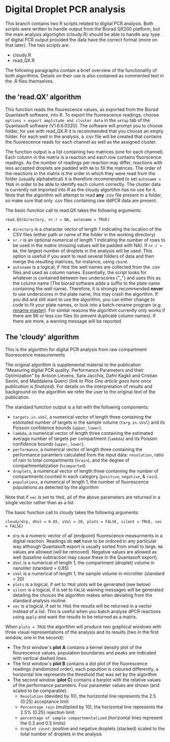 # Digital Droplet PCR analysis
This branch contains two R scripts related to digital PCR analysis. Both scripts were written to handle output from the Biorad QX200 platform, but the main analysis algortighm (cloudy.R) should be able to handle any type of digital PCR output provided the data have the correct format (more on that later).
The two scripts are:
- cloudy.R
- read_QX.R

The following paragraphs contain a brief overview of the functionality of both algorithms. Details on their use is also contained as commented text in the .R files themselves.

## the 'read.QX' algorithm
This function reads the flourescence values, as exported from the Biorad Quantasoft software, into R. To export the fluorescence readings, choose `options > export amplitude and cluster data` in the `setup` tab of the Quantasoft software (V1.6.6.0320). The software will prompt you to choose folder, for use with read_QX.R it is recommended that you choose an empty folder. For each well in the analysis, a .csv file will be created that contains the fluorescence reads for each channel as well as the assigned cluster.

The function output is a list containing two matrices (one for each channel). Each column in the matrix is a reaction and each row contains fluorscence readings. As the number of readings per reaction may differ, reactions with less accepted droplets are padded with `NA` to fill the matrices. The order of the reactions in the matrix is the order in which they were read from the folder (usually alphabetical) it is therefore recommended to set `autoname = TRUE` in order to be able to identify each column correctly. The cluster data is currently not imported into R as the cloudy algortihm has no use for it. Note that the algorithm will attempt to read **any** .csv file present in a folder, so make sure that only .csv files containing raw ddPCR data are present.

The basic function call to read.QX takes the following arguments:
```
read.QX(directory, nr.r = NA, autoname = TRUE)
```
- `directory` is a character vector of length 1 indicating the location of the CSV files (either path or name of the folder in the working directory)
- `nr.r` is an optional numerical of length 1 indicating the number of rows to be used in the matrix (missing values will be padded with NA). If `nr.r = NA`, the largest number of droplets in the analysis will be used. This option is usefull if you want to read several folders of data and then merge the resulting matrices, for instance, using `cbind`.
- `autoname` is a logical, if `TRUE` the well names are collected from the .csv files and used as column names. Essentially, the script looks for whatever is contained between two underscores ("_") and uses this as the column name (The biorad software adds a suffix to the plate name containing the well name).  Therefore, it is strongly recommended **never** to use underscores in the plate name, this may crash the algortihm. If you did and still want to use the algorithm, you can either change to code to fit your plate names, or look into a batch-rename program (e.g. [rename master](http://rename-master.en.softonic.com/)). For similar reasons the algorithm currently only works if there are 96 or less csv files  (to prevent duplicate column names). If there are more, a warning message will be reported. 

## The 'cloudy' algorithm

This is the algorithm for digital PCR analysis from raw compartment fluorescence measurements

The original algorithm is supplemental material to the publication "Measuring digital PCR quality: Performance Parameters and their Optimization" by Antoon Lievens, Sara Jacchia, Dafni Kagkli and Cristian Savini, and Maddalena Querci (*link to Plos One article goes here once publication is finalized*). For details on the interpretation of results and background on the algorithm we refer the user to the original text of the publication.

The standard function output is a list with the following components:
- `targets.in.sVol`, a numerical vector of length three containing the estimated number of targets in the sample volume (`targ.in.sVol`) and its Poisson confidence bounds (`upper`, `lower`).
- `lambda`, a numerical vector of length three containing the estimated average number of targets per compartment (`lambda`) and its Poisson confidence bounds (`upper`, `lower`).
- `performance`, a numerical vector of length three containing the performance paramters calculated from the input data: `resolution`, ratio of rain to total compartments (`%rain`), and the degree of compartmentalization (`%comparted`)
- `droplets`, a numerical vector of length three containing the number of compartments counted in each category (`positive`, `negative`, & `rain`).
- `populations`, a numerical of length 1, the number of fluorescence populations as detected by the algorithm 

Note that if `vec` is set to `TRUE`, all of the above parameters are returned in a single vector rather than as a list
 
The basic function call to cloudy takes the following arguments:
```
cloudy(drp, dVol = 0.85, sVol = 20, plots = FALSE, silent = TRUE, vec = FALSE)
```
- `drp` is a numeric vector of all (endpoint) fluorescence measurments in a digital reaction. Readings do **not** have to be ordored in any particular way although Quantasoft export is usually sorted from small to large. `NA` values are allowed (will be removed). Negative values are allowed as well (baseline subtraction may cause these in the Quantasoft export).
- `dVol` is a numerical of length 1, the compartment (droplet) volume in nanoliter (standard = 0.85)
- `sVol` is a  numerical of length 1, the sample volume in microliter (standard = 20) 
- `plots` is a logical, if set to `TRUE` plots will be generated (see below)
- `silent` is a logical, if is set to `FALSE` warning messages will be generated detailing the choices the algorithm makes when deviating from the standard analysis routine. 
- `vec` is a logical, if set to `TRUE` the results will be returned in a vector instead of a list. This is useful when you batch analyse dPCR reactions using `apply` and want the results to be returned as a matrix.

When `plots = TRUE` the algortihm will produce two graphical windows with three visual representations of the analysis and its results (two in the first window, one in the second):
- The first window's **plot A** contains a kernel density plot of the flourescence values, population boundaries and peaks are indicated with vertical dashed lines. 
- The first window's **plot B** contains a dot plot of the fluorescence readings (randomized order), each popultion is coloured differently, a horizontal line represents the threshold that was set by the algorithm
- The second window (**plot C**) contains a barplot with the relative values of the performance paramters. Four parameter values are shown (and scaled to be comparable). 
  * `Resolution` (devided by 10), the horizontal line represents the 2.5 (0.25) acceptance limit
  * `Percentage rain` (multiplied by 10), the horizontal line represents the 2.5% (0.25) rejection limit
  * `percentage of sample compartmentalized` (horizontal lines represent the 0.3 and 0.5 limits)
  * `droplet count`: positive and negative droplets (stacked) scaled to the total number of droplets in the analysis

